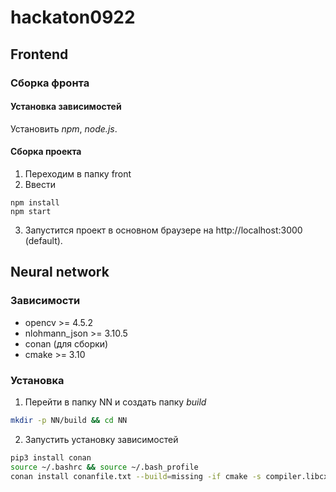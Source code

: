 # hackaton0922

## Frontend
### Сборка фронта
#### Установка зависимостей
Установить *npm*, *node.js*.
#### Сборка проекта
1. Переходим в папку front
2. Ввести
```
npm install
npm start
```
3. Запустится проект в основном браузере на http://localhost:3000 (default).

## Neural network
### Зависимости
* opencv >= 4.5.2
* nlohmann_json >= 3.10.5
* conan (для сборки)
* cmake >= 3.10

### Установка
1. Перейти в папку NN и создать папку *build*
```bash
mkdir -p NN/build && cd NN
```
2. Запустить установку зависимостей
```bash
pip3 install conan
source ~/.bashrc && source ~/.bash_profile
conan install conanfile.txt --build=missing -if cmake -s compiler.libcxx=libstdc++11
```


